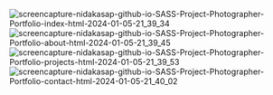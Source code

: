 ![screencapture-nidakasap-github-io-SASS-Project-Photographer-Portfolio-index-html-2024-01-05-21_39_34](https://github.com/nidakasap/SASS_Project_Photographer-Portfolio/assets/150368632/253d6128-f91d-4423-9972-b97c2e72e1f0)
![screencapture-nidakasap-github-io-SASS-Project-Photographer-Portfolio-about-html-2024-01-05-21_39_45](https://github.com/nidakasap/SASS_Project_Photographer-Portfolio/assets/150368632/a324c51f-5b52-4c06-99e2-744d1fff0fb0)
![screencapture-nidakasap-github-io-SASS-Project-Photographer-Portfolio-projects-html-2024-01-05-21_39_53](https://github.com/nidakasap/SASS_Project_Photographer-Portfolio/assets/150368632/d66b9311-33ef-4b61-a0a2-13780e71cebe)
![screencapture-nidakasap-github-io-SASS-Project-Photographer-Portfolio-contact-html-2024-01-05-21_40_02](https://github.com/nidakasap/SASS_Project_Photographer-Portfolio/assets/150368632/6ce5ca9d-c16b-4f0e-afbf-d2cc948a2255)
